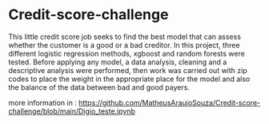 # Credit-score-challenge

This little credit score job seeks to find the best model that can assess whether the customer is a good or a bad creditor. In this project, three different logistic regression methods, xgboost and random forests were tested. Before applying any model, a data analysis, cleaning and a descriptive analysis were performed, then work was carried out with zip codes to place the weight in the appropriate place for the model and also the balance of the data between bad and good payers. 

more information in : https://github.com/MatheusAraujoSouza/Credit-score-challenge/blob/main/Digio_teste.ipynb
